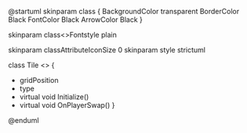 @startuml
skinparam class {
    BackgroundColor transparent
    BorderColor Black
    FontColor Black
    ArrowColor Black
}

skinparam class<<abstract>>Fontstyle plain

skinparam classAttributeIconSize 0
skinparam style strictuml

class Tile <<abstract>> {
  + gridPosition
  + type
  + virtual void Initialize()
  + virtual void OnPlayerSwap()
}

@enduml